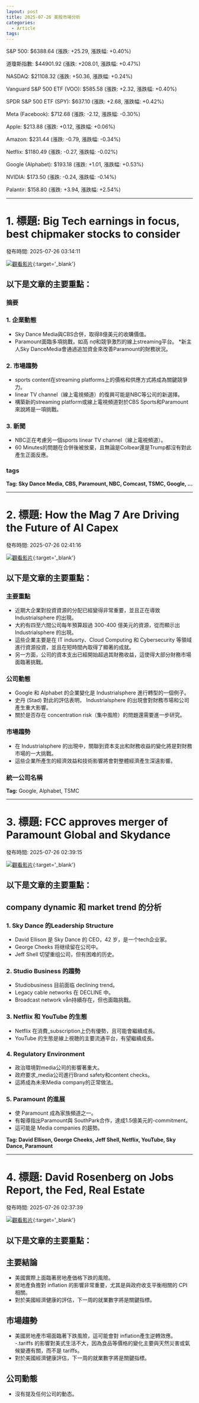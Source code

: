 ```yaml
---
layout: post
title: 2025-07-26 美股市場分析
categories:
  - Article
tags:
---
```



S&P 500: $6388.64 (漲跌: +25.29, 漲跌幅: +0.40%)


道瓊斯指數: $44901.92 (漲跌: +208.01, 漲跌幅: +0.47%)


NASDAQ: $21108.32 (漲跌: +50.36, 漲跌幅: +0.24%)


Vanguard S&P 500 ETF (VOO): $585.58 (漲跌: +2.32, 漲跌幅: +0.40%)


SPDR S&P 500 ETF (SPY): $637.10 (漲跌: +2.68, 漲跌幅: +0.42%)


Meta (Facebook): $712.68 (漲跌: -2.12, 漲跌幅: -0.30%)


Apple: $213.88 (漲跌: +0.12, 漲跌幅: +0.06%)


Amazon: $231.44 (漲跌: -0.79, 漲跌幅: -0.34%)


Netflix: $1180.49 (漲跌: -0.27, 漲跌幅: -0.02%)


Google (Alphabet): $193.18 (漲跌: +1.01, 漲跌幅: +0.53%)


NVIDIA: $173.50 (漲跌: -0.24, 漲跌幅: -0.14%)


Palantir: $158.80 (漲跌: +3.94, 漲跌幅: +2.54%)



---
# 1. 標題: Big Tech earnings in focus, best chipmaker stocks to consider
發布時間: 2025-07-26 03:14:11

 [![觀看影片](https://i.ytimg.com/vi/it4rhAbe7iE/sddefault.jpg)](https://www.youtube.com/watch?v=it4rhAbe7iE){:target='_blank'}

## 以下是文章的主要重點：

### 摘要

### 1. **企業動態**

* Sky Dance Media與CBS合併，取得8億美元的收購價值。
* Paramount面臨多項挑戰，如高 nợ和競爭激烈的線上streaming平台。
*新主人Sky DanceMedia會通過追加資金來改善Paramount的財務狀況。

### 2. **市場趨勢**

* sports content在streaming platforms上的價格和供應方式將成為關鍵競爭力。
* linear TV channel（線上電視頻道）的復興可能是NBC等公司的新選擇。
* 構築新的streaming platform或線上電視頻道對於CBS Sports和Paramount來說將是一項挑戰。

### 3. **新聞**

* NBC正在考慮另一個sports linear TV channel（線上電視頻道）。
* 60 Minutes的問題在合併後被放棄，且無論是Colbear還是Trump都沒有對此產生正面反應。

### tags
**Tag: Sky Dance Media, CBS, Paramount, NBC, Comcast, TSMC, Google, ...**

---
# 2. 標題: How the Mag 7 Are Driving the Future of AI Capex
發布時間: 2025-07-26 02:41:16

 [![觀看影片](https://i.ytimg.com/vi/P78PTn6plok/sddefault.jpg)](https://www.youtube.com/watch?v=P78PTn6plok){:target='_blank'}

## 以下是文章的主要重點：

### 主要重點

* 近期大企業對投資資源的分配已經變得非常重要，並且正在導致 Industrialsphere 的出現。
* 大約有四至六間公司每年預算超過 300-400 億美元的資源，從而顯示出 Industrialsphere 的出現。
* 這些企業主要是在 IT indusrty、Cloud Computing 和 Cybersecurity 等領域進行資源投資，並且在短時間內取得了顯著的成就。
* 另一方面，公司的資本支出已經開始超過其財務收益，這使得大部分財務市場面臨著挑戰。

### 公司動態

* Google 和 Alphabet 的企業變化是 Industrialsphere 進行轉型的一個例子。
* 史丹 (Stad) 對此的評估表明， Industrialsphere 的出現會對財務市場和公司產生重大影響。
* 關於是否存在 concentration risk（集中風險）的問題還需要進一步研究。

### 市場趨勢

* 在 Industrialsphere 的出現中，關聯到資本支出和財務收益的變化將是對財務市場的一大挑戰。
* 這些企業所產生的經濟效益和技術影響將會對整體經濟產生深遠影響。

### 統一公司名稱

**Tag:** Google, Alphabet, TSMC

---
# 3. 標題: FCC approves merger of Paramount Global and Skydance
發布時間: 2025-07-26 02:39:15

 [![觀看影片](https://i.ytimg.com/vi/xN1O1NSkt3E/sddefault.jpg)](https://www.youtube.com/watch?v=xN1O1NSkt3E){:target='_blank'}

## 以下是文章的主要重點：

## company dynamic 和 market trend 的分析
### 1. **Sky Dance** 的Leadership Structure
* David Ellison 是 Sky Dance 的 CEO，42 岁，是一个tech企业家。
* George Cheeks 将继续留在公司中。
* Jeff Shell 切望重组公司，但有困难的历史。

### 2. **Studio Business 的趨勢**
* Studiobusiness 目前面临 declining trend。
* Legacy cable networks 在 DECLINE 中。
* Broadcast network vẫn持續存在，但也面臨挑戰。

### 3. **Netflix 和 YouTube 的生態**
* Netflix 在消費_subscription上仍有優勢，且可能會繼續成長。
* YouTube 的生態是線上視聴的主要流通平台，有望繼續成長。

### 4. **Regulatory Environment**
* 政治環境對media公司的影響著重大。
* 政府要求_media公司進行Brand safety和content checks。
* 這將成為未來Media company的正常做法。

### 5. **Paramount 的進展**
* 使 Paramount 成為家族頻道之一。
* 有報導指出Paramount與 SouthPark合作，達成1.5億美元的-commitment。
* 這可能是 Media companies 的趨勢。

**Tag: David Ellison, George Cheeks, Jeff Shell, Netflix, YouTube, Sky Dance, Paramount**

---
# 4. 標題: David Rosenberg on Jobs Report, the Fed, Real Estate
發布時間: 2025-07-26 02:37:39

 [![觀看影片](https://i.ytimg.com/vi/z9_vZF5mkrU/sddefault.jpg)](https://www.youtube.com/watch?v=z9_vZF5mkrU){:target='_blank'}

## 以下是文章的主要重點：

## 主要結論
- 美國實際上面臨著房地產価格下跌的風險。
- 房地產負擔對 inflation 的影響非常重要，尤其是與政府收支平衡相關的 CPI 相關。
- 對於美國經濟健康的評估，下一周的就業數字將是關鍵指標。

## 市場趨勢
- 美國房地產市場面臨著下跌風險，這可能會對 inflation產生逆轉效應。
-.tariffs 的影響對美式生活不大，因為食品等價格的變化主要與天然災害或氣候變遷有關，而不是 tariffs。
- 對於美國經濟健康評估，下一周的就業數字將是關鍵指標。

## 公司動態
- 沒有提及任何公司的動态。

